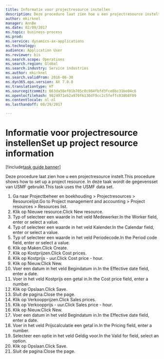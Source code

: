 ```yaml
--- 
title: Informatie voor projectresource instellen
description: Deze procedure laat zien hoe u een projectresource instelt.
author: mkirknel
manager: AnnBe
ms.date: 02/09/2017
ms.topic: business-process
ms.prod: 
ms.service: dynamics-ax-applications
ms.technology: 
audience: Application User
ms.reviewer: bis
ms.search.scope: Operations
ms.search.region: Global
ms.search.industry: Service industries
ms.author: mkirknel
ms.search.validFrom: 2016-06-30
ms.dyn365.ops.version: AX 7.0.0
ms.translationtype: HT
ms.sourcegitcommit: 663da58ef01b705c0c984fbfd3fce8bc31be04c6
ms.openlocfilehash: 9824971eb2a970f6136df9cc2c5feffc038b8f09
ms.contentlocale: nl-nl
ms.lasthandoff: 08/29/2017

---
```

# <a name="set-up-project-resource-information"></a><span data-ttu-id="76e99-103">Informatie voor projectresource instellen</span><span class="sxs-lookup"><span data-stu-id="76e99-103">Set up project resource information</span></span>

[!include[task guide banner](../../includes/task-guide-banner.md)]

<span data-ttu-id="76e99-104">Deze procedure laat zien hoe u een projectresource instelt.</span><span class="sxs-lookup"><span data-stu-id="76e99-104">This procedure shows how to set up a project resource.</span></span> <span data-ttu-id="76e99-105">In deze taak wordt de gegevensset van USMF gebruikt.</span><span class="sxs-lookup"><span data-stu-id="76e99-105">This task uses the USMF data set.</span></span>

1. <span data-ttu-id="76e99-106">Ga naar Projectbeheer en boekhouding > Projectresources > Resourcelijst.</span><span class="sxs-lookup"><span data-stu-id="76e99-106">Go to Project management and accounting > Project resources > Resources list.</span></span>
2. <span data-ttu-id="76e99-107">Klik op Nieuwe resource.</span><span class="sxs-lookup"><span data-stu-id="76e99-107">Click New resource.</span></span>
3. <span data-ttu-id="76e99-108">Typ of selecteer een waarde in het veld Medewerker.</span><span class="sxs-lookup"><span data-stu-id="76e99-108">In the Worker field, enter or select a value.</span></span>
4. <span data-ttu-id="76e99-109">Typ of selecteer een waarde in het veld Kalender.</span><span class="sxs-lookup"><span data-stu-id="76e99-109">In the Calendar field, enter or select a value.</span></span>
5. <span data-ttu-id="76e99-110">Typ of selecteer een waarde in het veld Periodecode.</span><span class="sxs-lookup"><span data-stu-id="76e99-110">In the Period code field, enter or select a value.</span></span>
6. <span data-ttu-id="76e99-111">Klik op Maken.</span><span class="sxs-lookup"><span data-stu-id="76e99-111">Click Create.</span></span>
7. <span data-ttu-id="76e99-112">Klik op Kostprijzen.</span><span class="sxs-lookup"><span data-stu-id="76e99-112">Click Cost prices.</span></span>
8. <span data-ttu-id="76e99-113">Klik op Kostprijs - uur.</span><span class="sxs-lookup"><span data-stu-id="76e99-113">Click Cost price - hour.</span></span>
9. <span data-ttu-id="76e99-114">Klik op Nieuw.</span><span class="sxs-lookup"><span data-stu-id="76e99-114">Click New.</span></span>
10. <span data-ttu-id="76e99-115">Voer een datum in het veld Begindatum in.</span><span class="sxs-lookup"><span data-stu-id="76e99-115">In the Effective date field, enter a date.</span></span>
11. <span data-ttu-id="76e99-116">Voer in het veld Kostprijs een getal in.</span><span class="sxs-lookup"><span data-stu-id="76e99-116">In the Cost price field, enter a number.</span></span>
12. <span data-ttu-id="76e99-117">Klik op Opslaan.</span><span class="sxs-lookup"><span data-stu-id="76e99-117">Click Save.</span></span>
13. <span data-ttu-id="76e99-118">Sluit de pagina.</span><span class="sxs-lookup"><span data-stu-id="76e99-118">Close the page.</span></span>
14. <span data-ttu-id="76e99-119">Klik op Verkoopprijzen.</span><span class="sxs-lookup"><span data-stu-id="76e99-119">Click Sales prices.</span></span>
15. <span data-ttu-id="76e99-120">Klik op Verkoopprijs - uur.</span><span class="sxs-lookup"><span data-stu-id="76e99-120">Click Sales price - hour.</span></span>
16. <span data-ttu-id="76e99-121">Klik op Nieuw.</span><span class="sxs-lookup"><span data-stu-id="76e99-121">Click New.</span></span>
17. <span data-ttu-id="76e99-122">Voer een datum in het veld Begindatum in.</span><span class="sxs-lookup"><span data-stu-id="76e99-122">In the Effective date field, enter a date.</span></span>
18. <span data-ttu-id="76e99-123">Voer in het veld Prijscalculatie een getal in.</span><span class="sxs-lookup"><span data-stu-id="76e99-123">In the Pricing field, enter a number.</span></span>
19. <span data-ttu-id="76e99-124">Selecteer een optie in het veld Geldig voor.</span><span class="sxs-lookup"><span data-stu-id="76e99-124">In the Valid for field, select an option.</span></span>
20. <span data-ttu-id="76e99-125">Klik op Opslaan.</span><span class="sxs-lookup"><span data-stu-id="76e99-125">Click Save.</span></span>
21. <span data-ttu-id="76e99-126">Sluit de pagina.</span><span class="sxs-lookup"><span data-stu-id="76e99-126">Close the page.</span></span>


